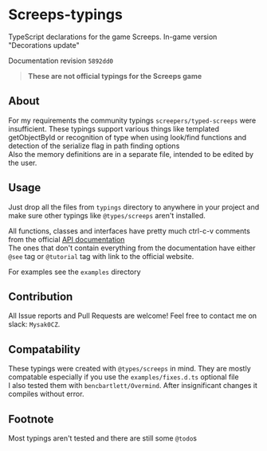 # Screeps-typings
TypeScript declarations for the game Screeps. In-game version "Decorations update" 

Documentation revision `5892dd0`

> **These are not official typings for the Screeps game**

## About

For my requirements the community typings `screepers/typed-screeps` were insufficient. These typings support various things like templated getObjectById or recognition of type when using look/find functions and detection of the serialize flag in path finding options  
Also the memory definitions are in a separate file, intended to be edited by the user.

## Usage

Just drop all the files from `typings` directory to anywhere in your project and make sure other typings like `@types/screeps` aren't installed.

All functions, classes and interfaces have pretty much ctrl-c-v comments from the official [API documentation][Official API]  
The ones that don't contain everything from the documentation have either `@see` tag or `@tutorial` tag with link to the official website.

For examples see the `examples` directory

## Contribution

All Issue reports and Pull Requests are welcome! Feel free to contact me on slack: `Mysak0CZ`.

## Compatability

These typings were created with `@types/screeps` in mind. They are mostly compatable especially if you use the `examples/fixes.d.ts` optional file  
I also tested them with `bencbartlett/Overmind`. After insignificant changes it compiles without error.

## Footnote

Most typings aren't tested and there are still some `@todo`s 

[Official API]: https://docs.screeps.com/api/
